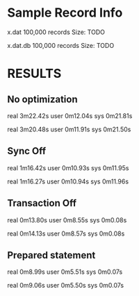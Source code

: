 Sample Record Info
==================

x.dat
100,000 records
Size: TODO

x.dat.db
100,000 records
Size: TODO

RESULTS
=======

No optimization
---------------
real    3m22.42s
user    0m12.04s
sys     0m21.81s

real    3m20.48s
user    0m11.91s
sys     0m21.50s

Sync Off
--------

real    1m16.42s
user    0m10.93s
sys     0m11.95s

real    1m16.27s
user    0m10.94s
sys     0m11.96s

Transaction Off
---------------

real    0m13.80s
user    0m8.55s
sys     0m0.08s

real    0m14.13s
user    0m8.57s
sys     0m0.08s

Prepared statement
------------------

real    0m8.99s
user    0m5.51s
sys     0m0.07s

real    0m9.06s
user    0m5.50s
sys     0m0.07s
